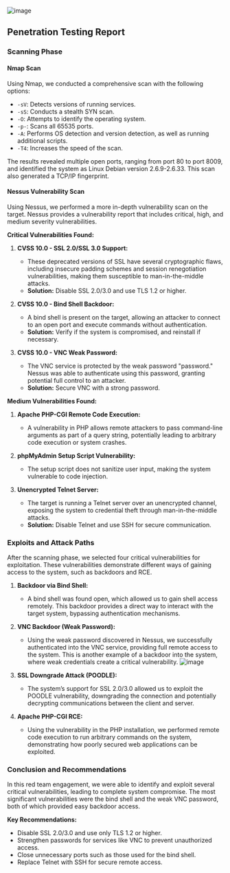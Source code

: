 
![image](https://github.com/user-attachments/assets/e96c2ed3-b415-47fa-93e9-499c73f20af5)

## Penetration Testing Report

### Scanning Phase

#### Nmap Scan

Using Nmap, we conducted a comprehensive scan with the following options:

- `-sV`: Detects versions of running services.
- `-sS`: Conducts a stealth SYN scan.
- `-O`: Attempts to identify the operating system.
- `-p-`: Scans all 65535 ports.
- `-A`: Performs OS detection and version detection, as well as running additional scripts.
- `-T4`: Increases the speed of the scan.

The results revealed multiple open ports, ranging from port 80 to port 8009, and identified the system as Linux Debian version 2.6.9-2.6.33. This scan also generated a TCP/IP fingerprint.

#### Nessus Vulnerability Scan

Using Nessus, we performed a more in-depth vulnerability scan on the target. Nessus provides a vulnerability report that includes critical, high, and medium severity vulnerabilities.

**Critical Vulnerabilities Found:**

1. **CVSS 10.0 - SSL 2.0/SSL 3.0 Support:**
   - These deprecated versions of SSL have several cryptographic flaws, including insecure padding schemes and session renegotiation vulnerabilities, making them susceptible to man-in-the-middle attacks.
   - **Solution:** Disable SSL 2.0/3.0 and use TLS 1.2 or higher.

2. **CVSS 10.0 - Bind Shell Backdoor:**
   - A bind shell is present on the target, allowing an attacker to connect to an open port and execute commands without authentication.
   - **Solution:** Verify if the system is compromised, and reinstall if necessary.

3. **CVSS 10.0 - VNC Weak Password:**
   - The VNC service is protected by the weak password "password." Nessus was able to authenticate using this password, granting potential full control to an attacker.
   - **Solution:** Secure VNC with a strong password.

**Medium Vulnerabilities Found:**

1. **Apache PHP-CGI Remote Code Execution:**
   - A vulnerability in PHP allows remote attackers to pass command-line arguments as part of a query string, potentially leading to arbitrary code execution or system crashes.

2. **phpMyAdmin Setup Script Vulnerability:**
   - The setup script does not sanitize user input, making the system vulnerable to code injection.

3. **Unencrypted Telnet Server:**
   - The target is running a Telnet server over an unencrypted channel, exposing the system to credential theft through man-in-the-middle attacks.
   - **Solution:** Disable Telnet and use SSH for secure communication.

### Exploits and Attack Paths

After the scanning phase, we selected four critical vulnerabilities for exploitation. These vulnerabilities demonstrate different ways of gaining access to the system, such as backdoors and RCE.

1. **Backdoor via Bind Shell:**
   - A bind shell was found open, which allowed us to gain shell access remotely. This backdoor provides a direct way to interact with the target system, bypassing authentication mechanisms.

3. **VNC Backdoor (Weak Password):**
   - Using the weak password discovered in Nessus, we successfully authenticated into the VNC service, providing full remote access to the system. This is another example of a backdoor into the system, where weak credentials create a critical vulnerability.
![image](https://github.com/user-attachments/assets/148c54ed-8f74-4f1f-b08c-bb8f86049265)
4. **SSL Downgrade Attack (POODLE):**
   - The system’s support for SSL 2.0/3.0 allowed us to exploit the POODLE vulnerability, downgrading the connection and potentially decrypting communications between the client and server.

5. **Apache PHP-CGI RCE:**
   - Using the vulnerability in the PHP installation, we performed remote code execution to run arbitrary commands on the system, demonstrating how poorly secured web applications can be exploited.

### Conclusion and Recommendations

In this red team engagement, we were able to identify and exploit several critical vulnerabilities, leading to complete system compromise. The most significant vulnerabilities were the bind shell and the weak VNC password, both of which provided easy backdoor access.

**Key Recommendations:**

- Disable SSL 2.0/3.0 and use only TLS 1.2 or higher.
- Strengthen passwords for services like VNC to prevent unauthorized access.
- Close unnecessary ports such as those used for the bind shell.
- Replace Telnet with SSH for secure remote access.

